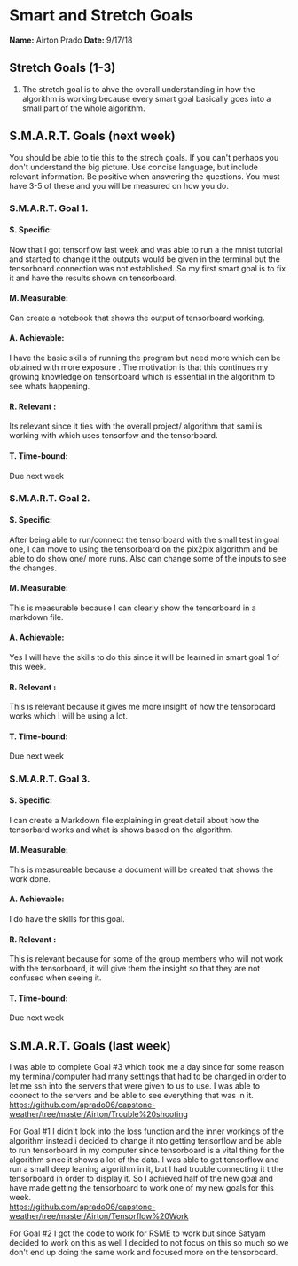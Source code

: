 # Smart and Stretch Goals

**Name:** Airton Prado
**Date:** 9/17/18

## Stretch Goals (1-3)

1. The stretch goal is to ahve the overall understanding in how the algorithm is working because every smart goal basically goes into a small part of the whole algorithm. 


## S.M.A.R.T. Goals (next week)

You should be able to tie this to the strech goals. If you can't perhaps you don't understand the big picture.
Use concise language, but include relevant information. Be positive when answering the questions. You must have
3-5 of these and you will be measured on how you do.


### S.M.A.R.T. Goal 1.

#### S. Specific: 
Now that I got tensorflow last week and was able to run a the mnist tutorial and started to change it the outputs would be given in the terminal but the tensorboard connection was not established. So my first smart goal is to fix it and have the results shown on tensorboard.

#### M. Measurable: 
Can create a notebook that shows the output of tensorboard working. 

#### A. Achievable: 
I have the basic skills of running the program but need more which can be obtained with more exposure . The motivation is that this continues my growing knowledge on tensorboard which is essential in the algorithm to see whats happening. 

#### R. Relevant :
Its relevant since it ties with the overall project/ algorithm that sami is working with which uses tensorfow and the tensorboard.


#### T. Time-bound: 
Due next week

### S.M.A.R.T. Goal 2.

#### S. Specific: 
After being able to run/connect the tensorboard with the small test in goal one, I can move to using the tensorboard on the pix2pix algorithm and be able to do show one/ more runs. Also can change some of the inputs to see the changes. 

#### M. Measurable: 
This is measurable because I can clearly show the tensorboard in a markdown file. 

#### A. Achievable: 
Yes I will have the skills to do this since it will be learned in smart goal 1 of this week. 


#### R. Relevant :
This is relevant because it gives me more insight of how the tensorboard works which I will be using a lot.  


#### T. Time-bound: 
Due next week

### S.M.A.R.T. Goal 3.

#### S. Specific: 
I can create a Markdown file explaining in great detail about how the tensorbard works and what is shows based on the algorithm.

#### M. Measurable: 
This is measureable because a document will be created that shows the work done.

#### A. Achievable: 
I do have the skills for this goal.

#### R. Relevant :
This is relevant because for some of the group members who will not work with the tensorboard, it will give them the insight so that they are not confused when seeing it. 

#### T. Time-bound: 
Due next week


## S.M.A.R.T. Goals (last week)

I was able to complete Goal #3 which took me a day since for some reason my terminal/computer had many settings
that had to be changed in order to let me ssh into the servers that were given to us to use. I was able to coonect to the
servers and be able to see everything that was in it. <br/>
https://github.com/aprado06/capstone-weather/tree/master/Airton/Trouble%20shooting


For Goal #1 I didn't look into the loss function and the inner workings of the algorithm instead i decided to change it 
nto getting tensorflow and be able to run tensorboard in my computer since tensorboard is a vital thing for the algorithm 
since it shows a lot of the data. I was able to get tensorflow and run a small deep leaning algorithm in it, but I had trouble connecting it t the tensorboard in order to display it. So I achieved half of the new goal and have made getting the 
tensorboard to work one of my new goals for this week.<br/>
https://github.com/aprado06/capstone-weather/tree/master/Airton/Tensorflow%20Work


For Goal #2 I got the code to work for RSME to work but since Satyam decided to work on this as well I decided to 
not focus on this so much so we don't end up doing the same work and focused more on the tensorboard. <br/>




